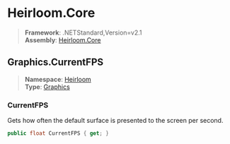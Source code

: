 # Heirloom.Core

> **Framework**: .NETStandard,Version=v2.1  
> **Assembly**: [Heirloom.Core][0]  

## Graphics.CurrentFPS

> **Namespace**: [Heirloom][0]  
> **Type**: [Graphics][1]  

### CurrentFPS

Gets how often the default surface is presented to the screen per second.

```cs
public float CurrentFPS { get; }
```

[0]: ../../../Heirloom.Core.md
[1]: ../Graphics.md
